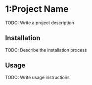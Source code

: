 # 1:Project Name
TODO: Write a project description

## Installation
TODO: Describe the installation process

## Usage
TODO: Write usage instructions
